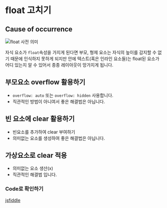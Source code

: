 # float 고치기

## Cause of occurrence

![float 사전 의미](https://media.vlpt.us/images/im_hyeonji/post/7e85c3d5-04b6-4bfd-87f5-948ff33b8c77/%E1%84%89%E1%85%B3%E1%84%8F%E1%85%B3%E1%84%85%E1%85%B5%E1%86%AB%E1%84%89%E1%85%A3%E1%86%BA%202020-06-23%20%E1%84%8B%E1%85%A9%E1%84%8C%E1%85%A5%E1%86%AB%2010.39.39.png)

자식 요소가 `float`속성을 가지게 된다면 부모, 형제 요소는 자식의 높이를 감지할 수 없기 때문에 인식하지 못하게 되지만 안에 텍스트(혹은 인라인 요소들)는 float된 요소가 어디 있는지 알 수 있어서 종종 레이아웃이 망가지게 됩니다.

## 부모요소 overflow 활용하기

- `overflow: auto` 또는 `overflow: hidden` 사용합니다.
- 직관적인 방법이 아니여서 좋은 해결법은 아닙니다.

## 빈 요소에 clear 활용하기

- 빈요소를 추가하여 clear 부여하기
- 의미없는 요소를 생성하여 좋은 해결법은 아닙니다.

## 가상요소로 clear 적용

- 의미없는 요소 생산(x)
- 직관적인 해결법 입니다.

### Code로 확인하기

[jsfiddle](https://jsfiddle.net/sonseong10/85dhn9go/24/)
